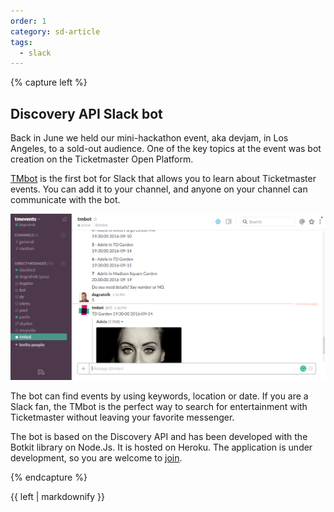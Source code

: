 ```yaml
---
order: 1
category: sd-article
tags:
  - slack
---
```


{% capture left %}

## Discovery API Slack bot

Back in June we held our mini-hackathon event, aka devjam, in Los Angeles, to a sold-out audience. One of the key topics at the event was bot creation on the Ticketmaster Open Platform.

[TMbot](https://degratnik.github.io/tmbot/) is the first bot for Slack that allows you to learn about Ticketmaster events. You can add it to your channel, and anyone on your channel can communicate with the bot.

![bot](/assets/img/partners/startups-development/tmbot.png)

The bot can find events by using keywords, location or date. If you are a Slack fan, the TMbot is the perfect way to search for entertainment with Ticketmaster without leaving your favorite messenger.

The bot is based on the Discovery API and has been developed with the Botkit library on Node.Js. It is hosted on Heroku. The application is under development, so you are welcome to [join](https://github.com/degratnik/tmbot).

{% endcapture %}

<div class="col-lg-8 col-md-8 col-sm-8">{{ left | markdownify }}</div>

